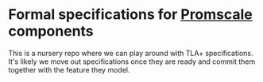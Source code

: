 # Formal specifications for [Promscale](http://github.com/timescale/promscale) components

This is a nursery repo where we can play around with TLA+ specifications. 
It's likely we move out specifications once they are ready and commit them 
together with the feature they model.
